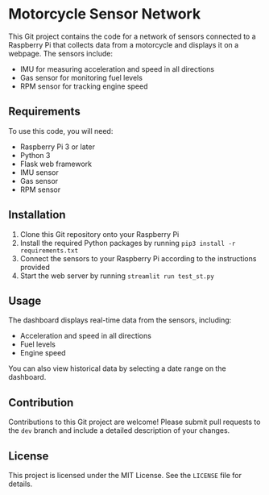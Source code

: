 # Motorcycle Sensor Network

This Git project contains the code for a network of sensors connected to a Raspberry Pi that collects data from a motorcycle and displays it on a webpage. The sensors include:

- IMU for measuring acceleration and speed in all directions
- Gas sensor for monitoring fuel levels
- RPM sensor for tracking engine speed

## Requirements

To use this code, you will need:

- Raspberry Pi 3 or later
- Python 3
- Flask web framework
- IMU sensor
- Gas sensor
- RPM sensor

## Installation

1. Clone this Git repository onto your Raspberry Pi
2. Install the required Python packages by running `pip3 install -r requirements.txt`
3. Connect the sensors to your Raspberry Pi according to the instructions provided
4. Start the web server by running `streamlit run test_st.py`

## Usage

The dashboard displays real-time data from the sensors, including:

- Acceleration and speed in all directions
- Fuel levels
- Engine speed

You can also view historical data by selecting a date range on the dashboard.

## Contribution

Contributions to this Git project are welcome! Please submit pull requests to the `dev` branch and include a detailed description of your changes.

## License

This project is licensed under the MIT License. See the `LICENSE` file for details.


